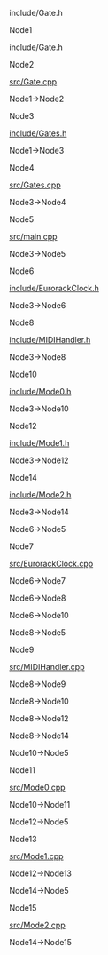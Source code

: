 include/Gate.h

Node1

include/Gate.h

Node2

[src/Gate.cpp](Gate_8cpp.html " ")

Node1-\>Node2

Node3

[include/Gates.h](Gates_8h.html " ")

Node1-\>Node3

Node4

[src/Gates.cpp](Gates_8cpp.html " ")

Node3-\>Node4

Node5

[src/main.cpp](main_8cpp.html " ")

Node3-\>Node5

Node6

[include/EurorackClock.h](EurorackClock_8h.html " ")

Node3-\>Node6

Node8

[include/MIDIHandler.h](MIDIHandler_8h.html " ")

Node3-\>Node8

Node10

[include/Mode0.h](Mode0_8h.html " ")

Node3-\>Node10

Node12

[include/Mode1.h](Mode1_8h.html " ")

Node3-\>Node12

Node14

[include/Mode2.h](Mode2_8h.html " ")

Node3-\>Node14

Node6-\>Node5

Node7

[src/EurorackClock.cpp](EurorackClock_8cpp.html " ")

Node6-\>Node7

Node6-\>Node8

Node6-\>Node10

Node8-\>Node5

Node9

[src/MIDIHandler.cpp](MIDIHandler_8cpp.html " ")

Node8-\>Node9

Node8-\>Node10

Node8-\>Node12

Node8-\>Node14

Node10-\>Node5

Node11

[src/Mode0.cpp](Mode0_8cpp.html " ")

Node10-\>Node11

Node12-\>Node5

Node13

[src/Mode1.cpp](Mode1_8cpp.html " ")

Node12-\>Node13

Node14-\>Node5

Node15

[src/Mode2.cpp](Mode2_8cpp.html " ")

Node14-\>Node15
